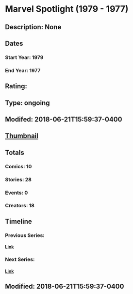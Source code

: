 # Marvel Spotlight (1979 - 1977)
## Description: None
## Dates
### Start Year: 1979
### End Year: 1977
## Rating: 
## Type: ongoing
## Modifed: 2018-06-21T15:59:37-0400
## [Thumbnail](http://i.annihil.us/u/prod/marvel/i/mg/f/00/4bad3e572f3da.jpg)
## Totals
### Comics: 10
### Stories: 28
### Events: 0
### Creators: 18
## Timeline
### Previous Series: 
#### [Link]()
### Next Series: 
#### [Link]()
## Modified: 2018-06-21T15:59:37-0400